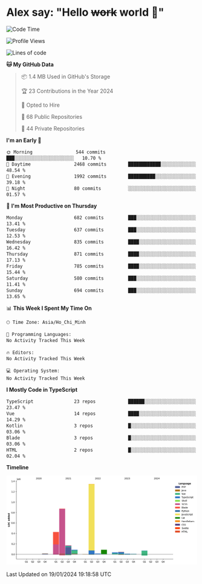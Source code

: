 # Alex say: "Hello ~~work~~ world 🐾"

<!--START_SECTION:waka-->
![Code Time](http://img.shields.io/badge/Code%20Time-1%2C066%20hrs%2055%20mins-blue)

![Profile Views](http://img.shields.io/badge/Profile%20Views-0-blue)

![Lines of code](https://img.shields.io/badge/From%20Hello%20World%20I%27ve%20Written-3.2%20million%20lines%20of%20code-blue)

**🐱 My GitHub Data** 

> 📦 1.4 MB Used in GitHub's Storage 
 > 
> 🏆 23 Contributions in the Year 2024
 > 
> 💼 Opted to Hire
 > 
> 📜 68 Public Repositories 
 > 
> 🔑 44 Private Repositories 
 > 
**I'm an Early 🐤** 

```text
🌞 Morning                544 commits         ███░░░░░░░░░░░░░░░░░░░░░░   10.70 % 
🌆 Daytime                2468 commits        ████████████░░░░░░░░░░░░░   48.54 % 
🌃 Evening                1992 commits        ██████████░░░░░░░░░░░░░░░   39.18 % 
🌙 Night                  80 commits          ░░░░░░░░░░░░░░░░░░░░░░░░░   01.57 % 
```
📅 **I'm Most Productive on Thursday** 

```text
Monday                   682 commits         ███░░░░░░░░░░░░░░░░░░░░░░   13.41 % 
Tuesday                  637 commits         ███░░░░░░░░░░░░░░░░░░░░░░   12.53 % 
Wednesday                835 commits         ████░░░░░░░░░░░░░░░░░░░░░   16.42 % 
Thursday                 871 commits         ████░░░░░░░░░░░░░░░░░░░░░   17.13 % 
Friday                   785 commits         ████░░░░░░░░░░░░░░░░░░░░░   15.44 % 
Saturday                 580 commits         ███░░░░░░░░░░░░░░░░░░░░░░   11.41 % 
Sunday                   694 commits         ███░░░░░░░░░░░░░░░░░░░░░░   13.65 % 
```


📊 **This Week I Spent My Time On** 

```text
🕑︎ Time Zone: Asia/Ho_Chi_Minh

💬 Programming Languages: 
No Activity Tracked This Week

🔥 Editors: 
No Activity Tracked This Week

💻 Operating System: 
No Activity Tracked This Week
```

**I Mostly Code in TypeScript** 

```text
TypeScript               23 repos            ██████░░░░░░░░░░░░░░░░░░░   23.47 % 
Vue                      14 repos            ████░░░░░░░░░░░░░░░░░░░░░   14.29 % 
Kotlin                   3 repos             █░░░░░░░░░░░░░░░░░░░░░░░░   03.06 % 
Blade                    3 repos             █░░░░░░░░░░░░░░░░░░░░░░░░   03.06 % 
HTML                     2 repos             █░░░░░░░░░░░░░░░░░░░░░░░░   02.04 % 
```



**Timeline**

![Lines of Code chart](https://raw.githubusercontent.com/alexzvn/alexzvn/main/assets/bar_graph.png)


 Last Updated on 19/01/2024 19:18:58 UTC
<!--END_SECTION:waka-->

